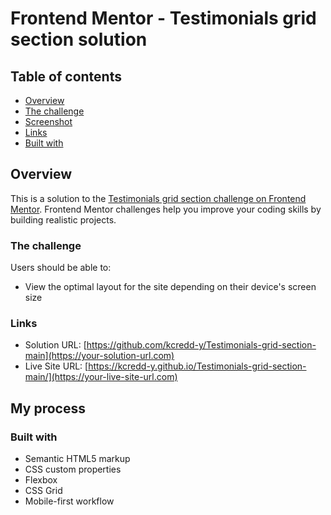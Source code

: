# Frontend Mentor - Testimonials grid section solution

## Table of contents

- [Overview](#overview)
- [The challenge](#the-challenge)
- [Screenshot](#screenshot)
- [Links](#links)
- [Built with](#built-with)

## Overview

This is a solution to the [Testimonials grid section challenge on Frontend Mentor](https://www.frontendmentor.io/challenges/testimonials-grid-section-Nnw6J7Un7). Frontend Mentor challenges help you improve your coding skills by building realistic projects.

### The challenge

Users should be able to:

- View the optimal layout for the site depending on their device's screen size

### Links

- Solution URL: [https://github.com/kcredd-y/Testimonials-grid-section-main](https://your-solution-url.com)
- Live Site URL: [https://kcredd-y.github.io/Testimonials-grid-section-main/](https://your-live-site-url.com)

## My process

### Built with

- Semantic HTML5 markup
- CSS custom properties
- Flexbox
- CSS Grid
- Mobile-first workflow
